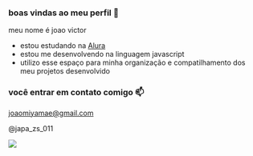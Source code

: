 ### boas vindas ao meu perfil 💙

meu nome é joao victor

- estou estudando na [Alura](https://www.alura.com.br)
- estou me desenvolvendo na linguagem javascript
- utilizo esse espaço para minha organização e compatilhamento dos meu projetos desenvolvido

### você entrar em contato comigo 📫

joaomiyamae@gmail.com

@japa_zs_011


![](https://media1.tenor.com/m/mCiM7CmGGI4AAAAC/naruto.gif)
